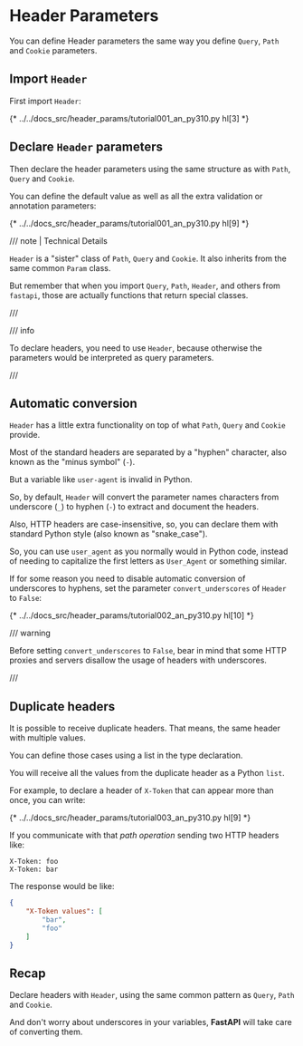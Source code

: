 # Header Parameters

You can define Header parameters the same way you define `Query`, `Path` and `Cookie` parameters.

## Import `Header`

First import `Header`:

{* ../../docs_src/header_params/tutorial001_an_py310.py hl[3] *}

## Declare `Header` parameters

Then declare the header parameters using the same structure as with `Path`, `Query` and `Cookie`.

You can define the default value as well as all the extra validation or annotation parameters:

{* ../../docs_src/header_params/tutorial001_an_py310.py hl[9] *}

/// note | Technical Details

`Header` is a "sister" class of `Path`, `Query` and `Cookie`. It also inherits from the same common `Param` class.

But remember that when you import `Query`, `Path`, `Header`, and others from `fastapi`, those are actually functions that return special classes.

///

/// info

To declare headers, you need to use `Header`, because otherwise the parameters would be interpreted as query parameters.

///

## Automatic conversion

`Header` has a little extra functionality on top of what `Path`, `Query` and `Cookie` provide.

Most of the standard headers are separated by a "hyphen" character, also known as the "minus symbol" (`-`).

But a variable like `user-agent` is invalid in Python.

So, by default, `Header` will convert the parameter names characters from underscore (`_`) to hyphen (`-`) to extract and document the headers.

Also, HTTP headers are case-insensitive, so, you can declare them with standard Python style (also known as "snake_case").

So, you can use `user_agent` as you normally would in Python code, instead of needing to capitalize the first letters as `User_Agent` or something similar.

If for some reason you need to disable automatic conversion of underscores to hyphens, set the parameter `convert_underscores` of `Header` to `False`:

{* ../../docs_src/header_params/tutorial002_an_py310.py hl[10] *}

/// warning

Before setting `convert_underscores` to `False`, bear in mind that some HTTP proxies and servers disallow the usage of headers with underscores.

///

## Duplicate headers

It is possible to receive duplicate headers. That means, the same header with multiple values.

You can define those cases using a list in the type declaration.

You will receive all the values from the duplicate header as a Python `list`.

For example, to declare a header of `X-Token` that can appear more than once, you can write:

{* ../../docs_src/header_params/tutorial003_an_py310.py hl[9] *}

If you communicate with that *path operation* sending two HTTP headers like:

```
X-Token: foo
X-Token: bar
```

The response would be like:

```JSON
{
    "X-Token values": [
        "bar",
        "foo"
    ]
}
```

## Recap

Declare headers with `Header`, using the same common pattern as `Query`, `Path` and `Cookie`.

And don't worry about underscores in your variables, **FastAPI** will take care of converting them.

